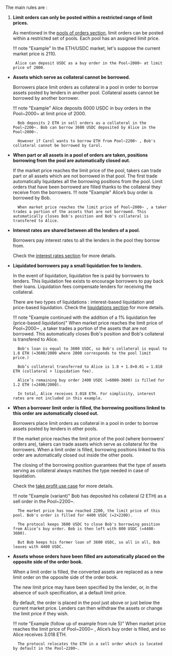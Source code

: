 
The main rules are :


1. **Limit orders can only be posted within a restricted range of limit prices.**

    As mentioned in the [pools of orders section](../pools-of-orders), limit orders can be posted within a restricted set of pools. Each pool has an assigned limit price.

    !!! note "Example"
        In the ETH/USDC market, let's suppose the current market price is 2110.
        
        Alice can deposit USDC as a buy order in the Pool~2000~ at limit price of 2000. 
        

* **Assets which serve as collateral cannot be borrowed.**

    Borrowers place limit orders as collateral in a pool in order to borrow assets posted by lenders in another pool. Collateral assets cannot be borrowed by another borrower.

    !!! note "Example"
        Alice deposits 6000 USDC in buy orders in the Pool~2000~ at limit price of 2000. 
        
        Bob deposits 2 ETH in sell orders as a collateral in the Pool~2200~. Bob can borrow 3600 USDC deposited by Alice in the Pool~2000~. 
        
        However if Carol wants to borrow ETH from Pool~2200~ , Bob's collateral cannot be borrowed by Carol.

* **When part or all assets in a pool of orders are taken, positions borrowing from the pool are automatically closed out.**

    If the market price reaches the limit price of the pool, takers can trade part or all assets which are not borrowed in that pool. The first trade automatically liquidates all the borrowing positions from the pool. Limit orders that have been borrowed are filled thanks to the collateral they receive from the borrowers.
    !!! note "Example"
        Alice’s buy order is borrowed by Bob. 
        
        When market price reaches the limit price of Pool~2000~ , a taker trades a portion of the assets that are not borrowed. This automatically closes Bob's position and Bob's collateral is transfered to Alice. 

* **Interest rates are shared between all the lenders of a pool.**
    
    Borrowers pay interest rates to all the lenders in the pool they borrow from. 
    
    Check the [interest rates section](../interest-rates) for more details.

* **Liquidated borrowers pay a small liquidation fee to lenders.**

    In the event of liquidation, liquidation fee is paid by borrowers to lenders. This liquidation fee exists to encourage borrowers to pay back their loans. Liquidation fees compensate lenders for receiving the collateral. 
    
    There are two types of liquidations : interest-based liquidation and price-based liquidation. Check the [liquidations section](../liquidation) for more details.

    !!! note "Example continued with the addition of a 1% liquidation fee (price-based liquidation)"
        When market price reaches the limit price of Pool~2000~ , a taker trades a portion of the assets that are not borrowed. This automatically closes Bob's position and Bob's collateral is transfered to Alice. 

        Bob's loan is equal to 3600 USDC, so Bob's collateral is equal to 1.8 ETH (=3600/2000 where 2000 corresponds to the pool limit price.)

        Bob’s collateral transferred to Alice is 1.8 + 1.8×0.01 = 1.818 ETH (collateral + liquidation fee). 
        
        Alice’s remaining buy order 2400 USDC (=6000-3600) is filled for 1.2 ETH (=2400/2000). 
        
        In total, Alice receives 3.018 ETH. For simplicity, interest rates are not included in this example.

* **When a borrower limit order is filled, the borrowing positions linked to this order are automatically closed out.**

    Borrowers place limit orders as collateral in a pool in order to borrow assets posted by lenders in other pools. 
    
    If the market price reaches the limit price of the pool (where borrowers' orders are), takers can trade assets which serve as collateral for the borrowers. When a limit order is filled, borrowing positions linked to this order are automatically closed out inside the other pools.
  
    The closing of the borrowing position guarantees that the type of assets serving as collateral always matches the type needed in case of liquidation. 
    
    Check the [take profit use case](../../use-cases/take-profit) for more details.


    !!! note "Example (variant)"
        Bob has deposited his collateral (2 ETH) as a sell order in the Pool~2200~. 
        
        The market price has now reached 2200, the limit price of this pool. Bob's order is filled for 4400 USDC (=2×2200).
        
        The protocol keeps 3600 USDC to close Bob's borrowing position from Alice’s buy order. Bob is then left with 800 USDC (=4400-3600). 
        
        But Bob keeps his former loan of 3600 USDC, so all in all, Bob leaves with 4400 USDC.

* **Assets whose orders have been filled are automatically placed on the opposite side of the order book.**

    When a limit order is filled, the converted assets are replaced as a new limit order on the opposite side of the order book. 
    
    The new limit price may have been specified by the lender, or, in the absence of such specification, at a default limit price. 
    
    By default, the order is placed in the pool just above or just below the current market price. Lenders can then withdraw the assets or change the limit price if they wish.

    !!! note "Example (follow up of example from rule 5)"
        When market price reaches the limit price of Pool~2000~ , Alice’s buy order is filled, and so Alice receives 3.018 ETH. 
        
        The protocol relocates the ETH in a sell order which is located by default in the Pool~2200~.

